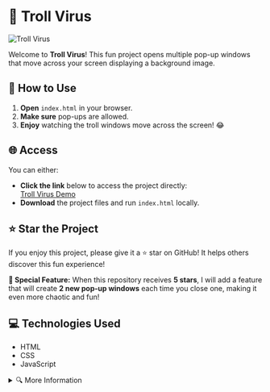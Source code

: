 # 🚀 Troll Virus

![Troll Virus](https://spaces-cdn.clipsafari.com/stz2jv3im7x7kvwqiyt6vsig0tlc)

Welcome to **Troll Virus**! This fun project opens multiple pop-up windows that move across your screen displaying a background image.

## 📝 How to Use

1. **Open** `index.html` in your browser.
2. **Make sure** pop-ups are allowed.
3. **Enjoy** watching the troll windows move across the screen! 😂

## 🌐 Access

You can either:
- **Click the link** below to access the project directly:  
  [Troll Virus Demo](https://printhelloworldasdas.github.io/Troll-Web/)
- **Download** the project files and run `index.html` locally.

## ⭐ Star the Project

If you enjoy this project, please give it a ⭐ star on GitHub! It helps others discover this fun experience!

**🌟 Special Feature:** When this repository receives **5 stars**, I will add a feature that will create **2 new pop-up windows** each time you close one, making it even more chaotic and fun!

## 💻 Technologies Used

- HTML
- CSS
- JavaScript

<details>
<summary>🔍 More Information</summary>

This project is a light-hearted joke and has no malicious intent. Please use it responsibly!

### 🤝 How to Contribute

If you want to contribute to this project, feel free to fork it and submit a pull request!

</details>

